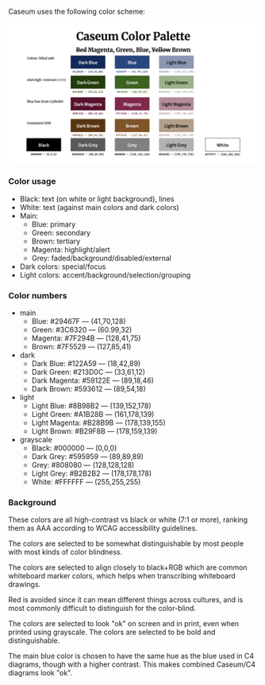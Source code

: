 Caseum uses the following color scheme:

![picture showing the below colors in use](colors.png)

### Color usage
* Black: text (on white or light background), lines
* White: text (against main colors and dark colors)
* Main:
  * Blue: primary
  * Green: secondary
  * Brown: tertiary
  * Magenta: highlight/alert
  * Grey: faded/background/disabled/external
* Dark colors: special/focus
* Light colors: accent/background/selection/grouping

### Color numbers
* main
  * Blue: #29467F — (41,70,128)
  * Green: #3C6320 — (60.99,32)
  * Magenta: #7F294B — (128,41,75)
  * Brown: #7F5529 — (127,85,41)
* dark
  * Dark Blue: #122A59 — (18,42,89)
  * Dark Green: #213D0C — (33,61,12)
  * Dark Magenta: #59122E — (89,18,46)
  * Dark Brown: #593612 — (89,54,18)
* light
  * Light Blue: #8B98B2 — (139,152,178)
  * Light Green: #A1B28B — (161,178,139)
  * Light Magenta: #B28B9B — (178,139,155)
  * Light Brown: #B29F8B — (178,159,139)
* grayscale
  * Black: #000000 — (0,0,0)
  * Dark Grey: #595959 — (89,89,89)
  * Grey: #808080 — (128,128,128)
  * Light Grey: #B2B2B2 — (178,178,178)
  * White: #FFFFFF — (255,255,255)

### Background

These colors are all high-contrast vs black or white (7:1 or more), ranking them as AAA according to WCAG accessibility guidelines.

The colors are selected to be somewhat distinguishable by most people with most kinds of color blindness.

The colors are selected to align closely to black+RGB which are common whiteboard marker colors, which helps when transcribing whiteboard drawings.

Red is avoided since it can mean different things across cultures, and is most commonly difficult to distinguish for the color-blind.

The colors are selected to look "ok" on screen and in print, even when printed using grayscale. The colors are selected to be bold and distinguishable.

The main blue color is chosen to have the same hue as the blue used in C4 diagrams, though with a higher contrast. This makes combined Caseum/C4 diagrams look "ok".
